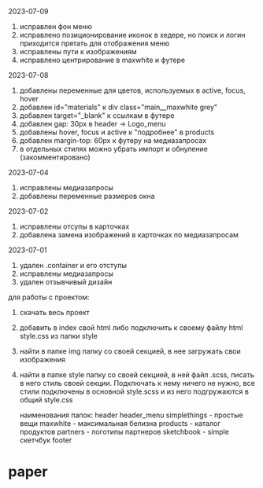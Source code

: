 2023-07-09
1) исправлен фон меню
2) исправлено позиционирование иконок в хедере, но поиск и логин приходится прятать для отображения меню
3) исправлены пути к изображениям
4) исправлено центрирование в maxwhite и футере

2023-07-08
1) добавлены переменные для цветов, используемых в active, focus, hover
2) добавлен  id="materials" к div class="main__maxwhite grey"
3) добавлен target="_blank" к ссылкам в футере
4) добавлен gap: 30px в header -> Logo_menu
5) добавлены hover, focus и active к "подробнее" в products
6) добавлен margin-top: 60px к футеру на медиазапросах
7) в отдельных стилях можно убрать импорт и обнуление (закомментировано)

2023-07-04
1) исправлены медиазапросы
2) добавлены переменные размеров окна

2023-07-02
1) исправлены отсупы в карточках
2) добавлена замена изображений в карточках по медиазапросам

2023-07-01
1) удален .container и его отступы
2) исправлены медиазапросы
3) удален отзывчивый дизайн

для работы с проектом:
1) скачать весь проект
2) добавить в index свой html либо подключить к своему файлу html style.css из папки style
3) найти в папке img папку со своей секцией, в нее загружать свои изображения
4) найти в папке style папку со своей секцией, в ней файл .scss, писать в него стиль своей секции. Подключать к нему ничего не нужно, все стили подключены в оcновной style.scss и из него подгружаются в общий style.css
   
   наименования папок:
   header
   header_menu
   simplethings - простые вещи
   maxwhite - максимальная белизна
   products - каталог продуктов
   partners - логотипы партнеров
   sketchbook - simple скетчбук
   footer

# paper
